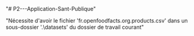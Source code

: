 "# P2---Application-Sant-Publique" 

"Nécessite d'avoir le fichier 'fr.openfoodfacts.org.products.csv' dans un sous-dossier '.\datasets' du dossier de travail courant"